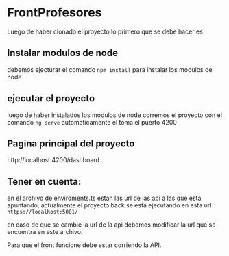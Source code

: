# FrontProfesores

Luego de haber clonado el proyecto lo primero que se debe hacer es

## Instalar modulos de node

debemos ejecturar el comando `npm install` para instalar los modulos de node

## ejecutar el proyecto

luego de haber instalados los modulos de node corremos el proyecto con el comando `ng serve` automaticamente el toma el puerto 4200

## Pagina principal del proyecto

http://localhost:4200/dashboard

## Tener en cuenta:

en el archivo de enviroments.ts estan las url de las api a las que esta apuntando, actualmente el proyecto back se esta ejecutando en esta url `https://localhost:5001/`

en caso de que se cambie la url de la api debemos modificar la url que se encuentra en este archivo.

Para que el front funcione debe estar corriendo la API.
